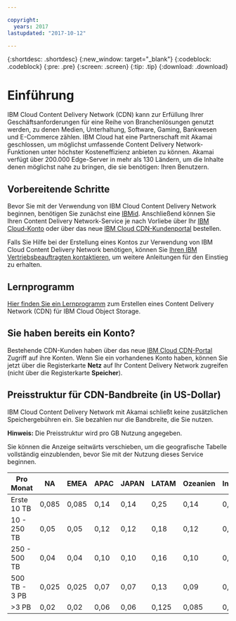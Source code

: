 ```yaml
---

copyright:
  years: 2017
lastupdated: "2017-10-12"

---
```


{:shortdesc: .shortdesc}
{:new_window: target="_blank"}
{:codeblock: .codeblock}
{:pre: .pre}
{:screen: .screen}
{:tip: .tip}
{:download: .download}

# Einführung

IBM Cloud Content Delivery Network (CDN) kann zur Erfüllung Ihrer Geschäftsanforderungen für eine Reihe von Branchenlösungen genutzt werden, zu denen Medien, Unterhaltung, Software, Gaming, Bankwesen und E-Commerce zählen. IBM Cloud hat eine Partnerschaft mit Akamai geschlossen, um möglichst umfassende Content Delivery Network-Funktionen unter höchster Kosteneffizienz anbieten zu können. Akamai verfügt über 200.000 Edge-Server in mehr als 130 Ländern, um die Inhalte denen möglichst nahe zu bringen, die sie benötigen: Ihren Benutzern.

## Vorbereitende Schritte

Bevor Sie mit der Verwendung von IBM Cloud Content Delivery Network beginnen, benötigen Sie zunächst eine [IBMid](https://www.ibm.com/account/us-en/signup/register.html). Anschließend können Sie Ihren Content Delivery Network-Service je nach Vorliebe über Ihr [IBM Cloud-Konto](https://console.bluemix.net/registration/) oder über das neue [IBM Cloud CDN-Kundenportal](https://control.softlayer.com) bestellen.

Falls Sie Hilfe bei der Erstellung eines Kontos zur Verwendung von IBM Cloud Content Delivery Network benötigen, können Sie [Ihren IBM Vertriebsbeauftragten kontaktieren](https://www.ibm.com/cloud-computing/bluemix/contact-us), um weitere Anleitungen für den Einstieg zu erhalten.

## Lernprogramm

[Hier finden Sie ein Lernprogramm](https://console.bluemix.net/docs/tutorials/static-files-cdn.html#accelerate-delivery-of-static-files-using-a-cdn) zum Erstellen eines Content Delivery Network (CDN) für IBM Cloud Object Storage.

## Sie haben bereits ein Konto?

Bestehende CDN-Kunden haben über das neue [IBM Cloud CDN-Portal](https://control.softlayer.com) Zugriff auf ihre Konten. Wenn Sie ein vorhandenes Konto haben, können Sie jetzt über die Registerkarte **Netz** auf Ihr Content Delivery Network zugreifen (nicht über die Registerkarte **Speicher**).

## Preisstruktur für CDN-Bandbreite (in US-Dollar)

IBM Cloud Content Delivery Network mit Akamai schließt keine zusätzlichen Speichergebühren ein. Sie bezahlen nur die Bandbreite, die Sie nutzen.

**Hinweis:** Die Preisstruktur wird pro GB Nutzung angegeben.

Sie können die Anzeige seitwärts verschieben, um die geografische Tabelle vollständig einzublenden, bevor Sie mit der Nutzung dieses Service beginnen.

|Pro Monat| NA | EMEA | APAC | JAPAN | LATAM | Ozeanien | Indien |
|-------|-----|-----|-----|-----|-----|----|-----|
|Erste 10 TB| 0,085 | 0,085 | 0,14 | 0,14 | 0,25 | 0,14 | 0,17 |
|10 - 250 TB | 0,05 | 0,05 | 0,12 | 0,12 | 0,18 | 0,12 | 0,11 |
|250 - 500 TB| 0,04 | 0,04 | 0,10 | 0,10 | 0,16 | 0,10 | 0,10 |
|500 TB - 3 PB| 0,025 | 0,025| 0,07 | 0,07 | 0,13 | 0,09 | 0,09 |
|\>3 PB| 0,02 | 0,02 | 0,06 | 0,06 | 0,125 | 0,085 | 0,085 |
